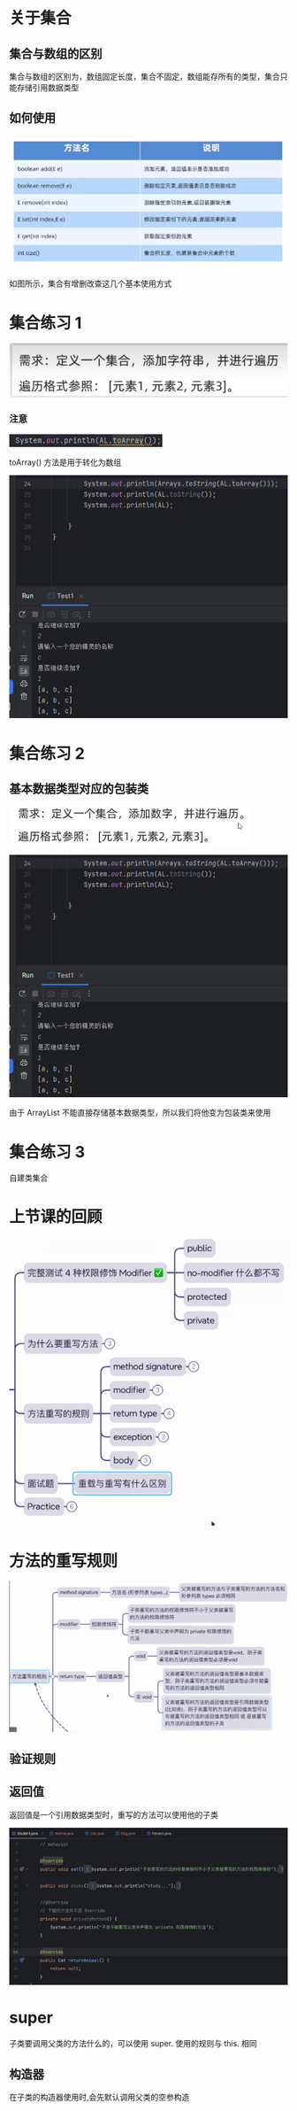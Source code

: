 # 关于集合

## 集合与数组的区别

集合与数组的区别为，数组固定长度，集合不固定，数组能存所有的类型，集合只能存储引用数据类型

## 如何使用

![img.png](img.png)

如图所示，集合有增删改查这几个基本使用方式

# 集合练习 1

![img_1.png](img_1.png)

### 注意

![img_2.png](img_2.png)

toArray() 方法是用于转化为数组

![img_3.png](img_3.png)

# 集合练习 2

## 基本数据类型对应的包装类

![img_5.png](img_5.png)

![img_4.png](img_4.png)

由于 ArrayList 不能直接存储基本数据类型，所以我们将他变为包装类来使用

# 集合练习  3

自建类集合

# 上节课的回顾

![img_6.png](img_6.png)


# 方法的重写规则

![img_7.png](img_7.png)

## 验证规则

## 返回值

返回值是一个引用数据类型时，重写的方法可以使用他的子类

![img_8.png](img_8.png)

# super

子类要调用父类的方法什么的，可以使用 super. 使用的规则与 this. 相同

## 构造器

在子类的构造器使用时,会先默认调用父类的空参构造


